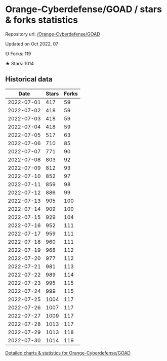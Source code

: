 # Orange-Cyberdefense/GOAD / stars & forks statistics

Repository url: [/Orange-Cyberdefense/GOAD](https://github.com/Orange-Cyberdefense/GOAD)

Updated on Oct 2022, 07

☋ Forks: 119

★ Stars: 1014

## Historical data
| Date | Stars | Forks |
|------|-------|-------|
| 2022-07-01 | 417 | 59 | 
| 2022-07-02 | 418 | 59 | 
| 2022-07-03 | 418 | 59 | 
| 2022-07-04 | 418 | 59 | 
| 2022-07-05 | 517 | 63 | 
| 2022-07-06 | 710 | 85 | 
| 2022-07-07 | 771 | 90 | 
| 2022-07-08 | 803 | 92 | 
| 2022-07-09 | 812 | 93 | 
| 2022-07-10 | 852 | 97 | 
| 2022-07-11 | 859 | 98 | 
| 2022-07-12 | 886 | 99 | 
| 2022-07-13 | 905 | 100 | 
| 2022-07-14 | 909 | 100 | 
| 2022-07-15 | 929 | 104 | 
| 2022-07-16 | 952 | 111 | 
| 2022-07-17 | 959 | 111 | 
| 2022-07-18 | 960 | 111 | 
| 2022-07-19 | 968 | 112 | 
| 2022-07-20 | 977 | 112 | 
| 2022-07-21 | 981 | 113 | 
| 2022-07-22 | 989 | 114 | 
| 2022-07-23 | 995 | 115 | 
| 2022-07-24 | 999 | 115 | 
| 2022-07-25 | 1004 | 117 | 
| 2022-07-26 | 1007 | 117 | 
| 2022-07-27 | 1009 | 117 | 
| 2022-07-28 | 1013 | 117 | 
| 2022-07-29 | 1013 | 118 | 
| 2022-07-30 | 1014 | 119 | 


[Detailed charts & statistics for Orange-Cyberdefense/GOAD](https://reviewgithub.com/rep/Orange-Cyberdefense/GOAD)

